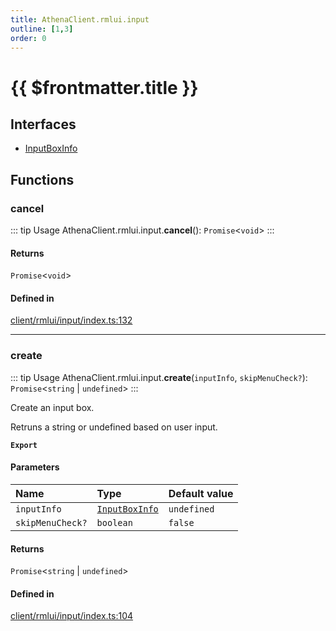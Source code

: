 ```yaml
---
title: AthenaClient.rmlui.input
outline: [1,3]
order: 0
---
```


# {{ $frontmatter.title }}


## Interfaces

- [InputBoxInfo](../interfaces/client_rmlui_input_InputBoxInfo.md)

## Functions

### cancel

::: tip Usage
AthenaClient.rmlui.input.**cancel**(): `Promise`<`void`\>
:::

#### Returns

`Promise`<`void`\>

#### Defined in

[client/rmlui/input/index.ts:132](https://github.com/Stuyk/altv-athena/blob/217ba5f/src/core/client/rmlui/input/index.ts#L132)

___

### create

::: tip Usage
AthenaClient.rmlui.input.**create**(`inputInfo`, `skipMenuCheck?`): `Promise`<`string` \| `undefined`\>
:::

Create an input box.

Retruns a string or undefined based on user input.

**`Export`**

#### Parameters

| Name | Type | Default value |
| :------ | :------ | :------ |
| `inputInfo` | [`InputBoxInfo`](../interfaces/client_rmlui_input_InputBoxInfo.md) | `undefined` |
| `skipMenuCheck?` | `boolean` | `false` |

#### Returns

`Promise`<`string` \| `undefined`\>

#### Defined in

[client/rmlui/input/index.ts:104](https://github.com/Stuyk/altv-athena/blob/217ba5f/src/core/client/rmlui/input/index.ts#L104)
